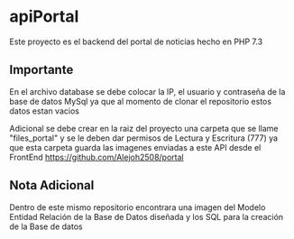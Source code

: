 # apiPortal

Este proyecto es el backend del portal de noticias hecho en PHP 7.3

## Importante

En el archivo database se debe colocar la IP, el usuario y contraseña de la base de datos MySql ya que al momento de clonar el repositorio estos datos estan vacios

Adicional se debe crear en la raiz del proyecto una carpeta que se llame  "files_portal" y se le deben dar permisos de Lectura y Escritura (777) ya que esta carpeta guarda las imagenes enviadas a este API desde el FrontEnd https://github.com/Alejoh2508/portal

## Nota Adicional

Dentro de este mismo repositorio encontrara una imagen del Modelo Entidad Relación de la Base de Datos diseñada y los SQL para la creación de la Base de datos